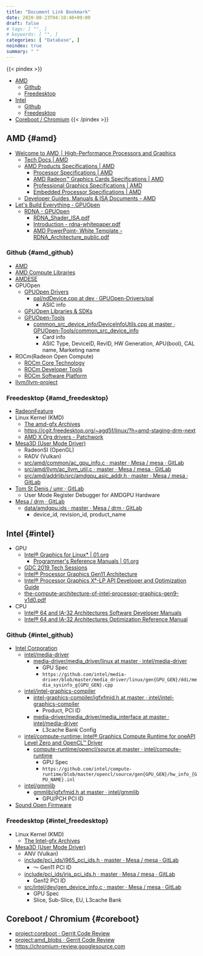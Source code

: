 ```yaml
---
title: "Document Link Bookmark"
date: 2020-08-23T04:10:40+09:00
draft: false
# tags: [ "", ]
# keywords: [ "", ]
categories: [ "Database", ]
noindex: true
summary: " "
---
```


{{< pindex >}}
 * [AMD](#amd)
    * [Github](#amd_github)
    * [Freedesktop](#amd_freedesktop)
 * [Intel](#intel)
    * [Github](#intel_github)
    * [Freedesktop](#intel_freedesktop)
 * [Coreboot / Chromium](#coreboot)
{{< /pindex >}}

## AMD {#amd}

   * [Welcome to AMD ׀ High-Performance Processors and Graphics](https://www.amd.com/en/)
      * [Tech Docs | AMD](https://www.amd.com/en/support/tech-docs/)
      * [AMD Products Specifications | AMD](https://www.amd.com/en/products/specifications/)
         * [Processor Specifications | AMD](https://www.amd.com/en/products/specifications/processors/)
         * [AMD Radeon™ Graphics Cards Specifications | AMD](https://www.amd.com/en/products/specifications/graphics/)
         * [Professional Graphics Specifications | AMD](https://www.amd.com/en/products/specifications/professional-graphics/)
         * [Embedded Processor Specifications | AMD](https://www.amd.com/en/products/specifications/embedded)
      * [Developer Guides, Manuals & ISA Documents - AMD](https://developer.amd.com/resources/developer-guides-manuals/)
   * [Let's Build Everything - GPUOpen](https://gpuopen.com/)
      * [RDNA - GPUOpen](https://gpuopen.com/rdna/)
         * [RDNA_Shader_ISA.pdf](https://developer.amd.com/wp-content/resources/RDNA_Shader_ISA.pdf)
         * [Introduction - rdna-whitepaper.pdf](https://www.amd.com/system/files/documents/rdna-whitepaper.pdf)
         * [AMD PowerPoint- White Template - RDNA_Architecture_public.pdf](https://gpuopen.com/wp-content/uploads/2019/08/RDNA_Architecture_public.pdf)

### Github {#amd_github}

 * [AMD](https://github.com/amd/)
 * [AMD Compute Libraries](https://github.com/AMDComputeLibraries/)
 * [AMDESE](https://github.com/AMDESE)
 * GPUOpen
    * [GPUOpen Drivers](https://github.com/GPUOpen-Drivers/)
      * [pal/ndDevice.cpp at dev · GPUOpen-Drivers/pal](https://github.com/GPUOpen-Drivers/pal/blob/dev/src/core/os/nullDevice/ndDevice.cpp)
         * ASIC info
    * [GPUOpen Libraries & SDKs](https://github.com/GPUOpen-LibrariesAndSDKs/)
    * [GPUOpen-Tools](https://github.com/GPUOpen-Tools/)
      * [common_src_device_info/DeviceInfoUtils.cpp at master · GPUOpen-Tools/common_src_device_info](https://github.com/GPUOpen-Tools/common_src_device_info/blob/master/DeviceInfoUtils.cpp)
         * Card info
         * ASIC Type, DeviceID, RevID, HW Generation, APU(bool), CAL name, Marketing name
 * ROCm(Radeon Open Compute)
    * [ROCm Core Technology](https://github.com/RadeonOpenCompute/)
    * [ROCm Developer Tools](https://github.com/ROCm-Developer-Tools/)
    * [ROCm Software Platform](https://github.com/ROCmSoftwarePlatform/)
 * [llvm/llvm-project](https://github.com/llvm/llvm-project)

### Freedesktop {#amd_freedesktop}

 * [RadeonFeature](https://www.x.org/wiki/RadeonFeature/)
 * Linux Kernel (KMD)
   * [The amd-gfx Archives](https://lists.freedesktop.org/archives/amd-gfx/)
   * <https://cgit.freedesktop.org/~agd5f/linux/?h=amd-staging-drm-next>
   * [AMD X.Org drivers - Patchwork](https://patchwork.freedesktop.org/project/amd-xorg-ddx/patches/)
 * [Mesa3D (User Mode Driver)](https://gitlab.freedesktop.org/mesa/mesa)
   * RadeonSI (OpenGL)
   * RADV (Vulkan)
   * [src/amd/common/ac_gpu_info.c · master · Mesa / mesa · GitLab](https://gitlab.freedesktop.org/mesa/mesa/blob/master/src/amd/common/ac_gpu_info.c)
   * [src/amd/llvm/ac_llvm_util.c · master · Mesa / mesa · GitLab](https://gitlab.freedesktop.org/mesa/mesa/blob/master/src/amd/llvm/ac_llvm_util.c)
   * [src/amd/addrlib/src/amdgpu_asic_addr.h · master · Mesa / mesa · GitLab](https://gitlab.freedesktop.org/mesa/mesa/blob/master/src/amd/addrlib/src/amdgpu_asic_addr.h)
 * [Tom St Denis / umr · GitLab](https://gitlab.freedesktop.org/tomstdenis/umr/)
   * User Mode Register Debugger for AMDGPU Hardware
* [Mesa / drm · GitLab](https://gitlab.freedesktop.org/mesa/drm)
   * [data/amdgpu.ids · master · Mesa / drm · GitLab](https://gitlab.freedesktop.org/mesa/drm/blob/master/data/amdgpu.ids)
      * device_id, revision_id, product_name

## Intel {#intel}

 * GPU
    * [Intel® Graphics for Linux\* | 01.org](https://01.org/linuxgraphics)
        * [Programmer's Reference Manuals | 01.org](https://01.org/linuxgraphics/documentation)
    * [GDC 2019 Tech Sessions](https://www.intel.com/content/www/us/en/developer/articles/event-contest/gdc-2019-tech-sessions.html?wapkw=Intel%20GDC%20Gen11)
    * [Intel® Processor Graphics Gen11 Architecture](https://www.intel.com/content/dam/develop/external/us/en/documents/02-the-architecture-of-intel-processor-graphics-gen11-807276.pdf)
    * [Intel® Processor Graphics Xᵉ-LP API Developer and Optimization Guide](https://www.intel.com/content/www/us/en/developer/articles/guide/lp-api-developer-optimization-guide.html)
    * [the-compute-architecture-of-intel-processor-graphics-gen9-v1d0.pdf](https://www.intel.com/content/dam/develop/external/us/en/documents/the-compute-architecture-of-intel-processor-graphics-gen9-v1d0.pdf)
 * CPU
    * [Intel® 64 and IA-32 Architectures Software Developer Manuals](https://software.intel.com/content/www/us/en/develop/articles/intel-sdm.html)
    * [Intel® 64 and IA-32 Architectures Optimization Reference Manual](https://software.intel.com/content/www/us/en/develop/download/intel-64-and-ia-32-architectures-optimization-reference-manual.html)

### Github {#intel_github}

 * [Intel Corporation](https://github.com/intel)
   * [intel/media-driver](https://github.com/intel/media-driver)
      * [media-driver/media_driver/linux at master · intel/media-driver](https://github.com/intel/media-driver/tree/master/media_driver/linux)
         * GPU Spec
         * `https://github.com/intel/media-driver/blob/master/media_driver/linux/gen{GPU_GEN}/ddi/media_sysinfo_g{GPU_GEN}.cpp`
   * [intel/intel-graphics-compiler](https://github.com/intel/intel-graphics-compiler)
      * [intel-graphics-compiler/igfxfmid.h at master · intel/intel-graphics-compiler](https://github.com/intel/intel-graphics-compiler/blob/master/inc/common/igfxfmid.h)
         * Product, PCI ID
      * [media-driver/media_driver/media_interface at master · intel/media-driver](https://github.com/intel/media-driver/tree/master/media_driver/media_interface)
         * L3cache Bank Config
   * [intel/compute-runtime: Intel® Graphics Compute Runtime for oneAPI Level Zero and OpenCL™ Driver](https://github.com/intel/compute-runtime)
      * [compute-runtime/opencl/source at master · intel/compute-runtime](https://github.com/intel/compute-runtime/tree/master/opencl/source)
         * GPU Spec
         * `https://github.com/intel/compute-runtime/blob/master/opencl/source/gen{GPU_GEN}/hw_info_{GPU_NAME}.inl`
   * [intel/gmmlib](https://github.com/intel/gmmlib)
      * [gmmlib/igfxfmid.h at master · intel/gmmlib](https://github.com/intel/gmmlib/blob/master/Source/inc/common/igfxfmid.h)
         * GPU/PCH PCI ID
 * [Sound Open Firmware](https://github.com/thesofproject)

### Freedesktop {#intel_freedesktop}

 * Linux Kernel (KMD)
   * [The Intel-gfx Archives](https://lists.freedesktop.org/archives/intel-gfx/)
 * [Mesa3D (User Mode Driver)](https://gitlab.freedesktop.org/mesa/mesa)
   * ANV (Vulkan)
   * [include/pci_ids/i965_pci_ids.h · master · Mesa / mesa · GitLab](https://gitlab.freedesktop.org/mesa/mesa/blob/master/include/pci_ids/i965_pci_ids.h)
      * 〜 Gen11 PCI ID
   * [include/pci_ids/iris_pci_ids.h · master · Mesa / mesa · GitLab](https://gitlab.freedesktop.org/mesa/mesa/blob/master/include/pci_ids/iris_pci_ids.h)
      * Gen12 PCI ID
   * [src/intel/dev/gen_device_info.c · master · Mesa / mesa · GitLab](https://gitlab.freedesktop.org/mesa/mesa/blob/master/src/intel/dev/gen_device_info.c)
      * GPU Spec
      * Slice, Sub-Slice, EU, L3cache Bank

## Coreboot / Chromium {#coreboot}
 * [project:coreboot · Gerrit Code Review](https://review.coreboot.org/q/project:coreboot)
 * [project:amd_blobs · Gerrit Code Review](https://review.coreboot.org/q/project:amd_blobs)
 * <https://chromium-review.googlesource.com>
